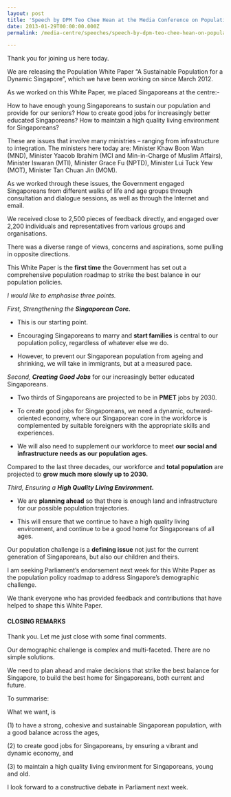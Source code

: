 ```yaml
---
layout: post
title: 'Speech by DPM Teo Chee Hean at the Media Conference on Population White Paper'
date: 2013-01-29T00:00:00.000Z
permalink: /media-centre/speeches/speech-by-dpm-teo-chee-hean-on-population-white-paper-1/

---
```



Thank you for joining us here today.

We are releasing the Population White Paper “A Sustainable Population for a Dynamic Singapore”, which we have been working on since March 2012.

As we worked on this White Paper, we placed Singaporeans at the centre:-

How to have enough young Singaporeans to sustain our population and provide for our seniors? 
How to create good jobs for increasingly better educated Singaporeans? 
How to maintain a high quality living environment for Singaporeans?

These are issues that involve many ministries – ranging from infrastructure to integration. 
The ministers here today are: 
Minister Khaw Boon Wan (MND), Minister Yaacob Ibrahim (MCI and Min-in-Charge of Muslim Affairs), Minister Iswaran (MTI), Minister Grace Fu (NPTD), Minister Lui Tuck Yew (MOT), Minister Tan Chuan Jin (MOM).

As we worked through these issues, the Government engaged Singaporeans from different walks of life and age groups through consultation and dialogue sessions, as well as through the Internet and email.

We received close to 2,500 pieces of feedback directly, and engaged over 2,200 individuals and representatives from various groups and organisations.

There was a diverse range of views, concerns and aspirations, some pulling in opposite directions.

This White Paper is the **first time** the Government has set out a comprehensive population roadmap to strike the best balance in our population policies.

_I would like to emphasise three points._

_First, Strengthening the **Singaporean Core.**_

- This is our starting point.

- Encouraging Singaporeans to marry and **start families** is central to our population policy, regardless of whatever else we do.

- However, to prevent our Singaporean population from ageing and shrinking, we will take in immigrants, but at a measured pace.

_Second, **Creating Good Jobs**_ for our increasingly better educated Singaporeans.

- Two thirds of Singaporeans are projected to be in **PMET** jobs by 2030.

- To create good jobs for Singaporeans, we need a dynamic, outward-oriented economy, where our Singaporean core in the workforce is complemented by suitable foreigners with the appropriate skills and experiences.

- We will also need to supplement our workforce to meet **our social and infrastructure needs as our population ages.**

Compared to the last three decades, our workforce and **total population** are projected to **grow much more slowly up to 2030.**

_Third, Ensuring a **High Quality Living Environment.**_

- We are **planning ahead** so that there is enough land and infrastructure for our possible population trajectories.

- This will ensure that we continue to have a high quality living environment, and continue to be a good home for Singaporeans of all ages.

Our population challenge is a **defining issue** not just for the current generation of Singaporeans, but also our children and theirs.

I am seeking Parliament’s endorsement next week for this White Paper as the population policy roadmap to address Singapore’s demographic challenge.

We thank everyone who has provided feedback and contributions that have helped to shape this White Paper.

#### **CLOSING REMARKS**

Thank you. 
Let me just close with some final comments.

Our demographic challenge is complex and multi-faceted. 
There are no simple solutions.

We need to plan ahead and make decisions that strike the best balance for Singapore, to build the best home for Singaporeans, both current and future.

To summarise:

What we want, is

(1) to have a strong, cohesive and sustainable Singaporean population, with a good balance across the ages,

(2) to create good jobs for Singaporeans, by ensuring a vibrant and dynamic economy, and

(3) to maintain a high quality living environment for Singaporeans, young and old.

I look forward to a constructive debate in Parliament next week.


